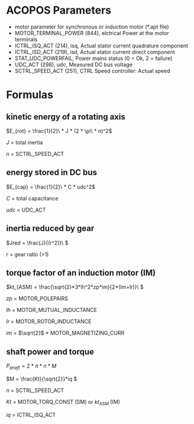 # ACOPOS Parameters

- motor parameter for synchronous or induction motor (*.apt file)
- MOTOR_TERMINAL_POWER (844), elctrical Power at the motor terminals
- ICTRL_ISQ_ACT (214), isq, Actual stator current quadrature component
- ICTRL_ISD_ACT (219), isd, Actual stator current direct component
- STAT_UDC_POWERFAIL, Power mains status (0 = Ok, 2 = failure)
- UDC_ACT (298), udc, Measured DC bus voltage
- SCTRL_SPEED_ACT (251), CTRL Speed controller: Actual speed


# Formulas

## kinetic energy of a rotating axis

$`E_{rot} = \frac{1}{2}\ * J * (2 * \pi\ * n)^2`$

$`J`$ = total inertia

$`n`$ = SCTRL_SPEED_ACT

## energy stored in DC bus

$`E_{cap} = \frac{1}{2}\ * C * udc^2`$

$`C`$ = total capacitance

$`udc`$ = UDC_ACT

## inertia reduced by gear

$`Jred = \frac{J}{(r^2)}\ `$

$`r`$ = gear ratio (>1)


## torque factor of an induction motor (IM)

$`kt_{ASM} = \frac{\sqrt{2}*3*lh^2*zp*im}{2*(lm+lr)}\ `$

$`zp`$ = MOTOR_POLEPAIRS

$`lh`$ = MOTOR_MUTUAL_INDUCTANCE

$`lr`$ = MOTOR_ROTOR_INDUCTANCE

$`im`$ = $`\sqrt{2}`$ * MOTOR_MAGNETIZING_CURR

## shaft power and torque

$`P_{shaft} = 2 * \pi * n * M`$

$`M = \frac{Kt}{\sqrt{2}}*iq `$

$`n`$ = SCTRL_SPEED_ACT

$`Kt`$ = MOTOR_TORQ_CONST (SM) or $`kt_{ASM}`$ (IM)

$`iq`$ = ICTRL_ISQ_ACT
